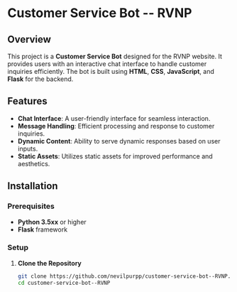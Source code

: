 # Customer Service Bot -- RVNP

## Overview
This project is a **Customer Service Bot** designed for the RVNP website. It provides users with an interactive chat interface to handle customer inquiries efficiently. The bot is built using **HTML**, **CSS**, **JavaScript**, and **Flask** for the backend.

## Features
- **Chat Interface**: A user-friendly interface for seamless interaction.
- **Message Handling**: Efficient processing and response to customer inquiries.
- **Dynamic Content**: Ability to serve dynamic responses based on user inputs.
- **Static Assets**: Utilizes static assets for improved performance and aesthetics.

## Installation

### Prerequisites
- **Python 3.5xx** or higher
- **Flask** framework

### Setup
1. **Clone the Repository**
   ```bash
   git clone https://github.com/nevilpurpp/customer-service-bot--RVNP.git
   cd customer-service-bot--RVNP
